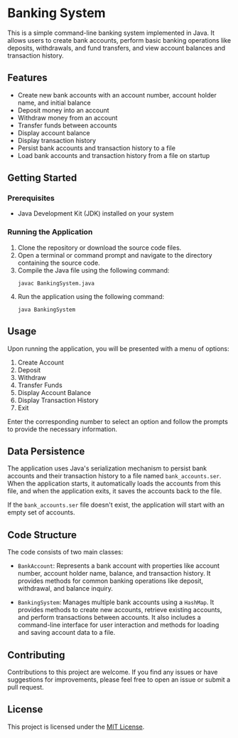 # Banking System

This is a simple command-line banking system implemented in Java. It allows users to create bank accounts, perform basic banking operations like deposits, withdrawals, and fund transfers, and view account balances and transaction history.

## Features

- Create new bank accounts with an account number, account holder name, and initial balance
- Deposit money into an account
- Withdraw money from an account
- Transfer funds between accounts
- Display account balance
- Display transaction history
- Persist bank accounts and transaction history to a file
- Load bank accounts and transaction history from a file on startup

## Getting Started

### Prerequisites

- Java Development Kit (JDK) installed on your system

### Running the Application

1. Clone the repository or download the source code files.
2. Open a terminal or command prompt and navigate to the directory containing the source code.
3. Compile the Java file using the following command:
   ```
   javac BankingSystem.java
   ```
4. Run the application using the following command:
   ```
   java BankingSystem
   ```

## Usage

Upon running the application, you will be presented with a menu of options:

1. Create Account
2. Deposit
3. Withdraw
4. Transfer Funds
5. Display Account Balance
6. Display Transaction History
7. Exit

Enter the corresponding number to select an option and follow the prompts to provide the necessary information.

## Data Persistence

The application uses Java's serialization mechanism to persist bank accounts and their transaction history to a file named `bank_accounts.ser`. When the application starts, it automatically loads the accounts from this file, and when the application exits, it saves the accounts back to the file.

If the `bank_accounts.ser` file doesn't exist, the application will start with an empty set of accounts.

## Code Structure

The code consists of two main classes:

- `BankAccount`: Represents a bank account with properties like account number, account holder name, balance, and transaction history. It provides methods for common banking operations like deposit, withdrawal, and balance inquiry.

- `BankingSystem`: Manages multiple bank accounts using a `HashMap`. It provides methods to create new accounts, retrieve existing accounts, and perform transactions between accounts. It also includes a command-line interface for user interaction and methods for loading and saving account data to a file.

## Contributing

Contributions to this project are welcome. If you find any issues or have suggestions for improvements, please feel free to open an issue or submit a pull request.

## License

This project is licensed under the [MIT License](LICENSE).
